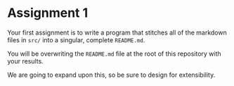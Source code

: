 # Assignment 1

Your first assignment is to write a program that stitches all of the markdown files in `src/` into a singular, complete `README.md`.

You will be overwriting the `README.md` file at the root of this repository with your results.

We are going to expand upon this, so be sure to design for extensibility.
